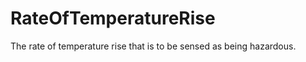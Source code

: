 RateOfTemperatureRise
=====================

The rate of temperature rise that is to be sensed as being hazardous.
